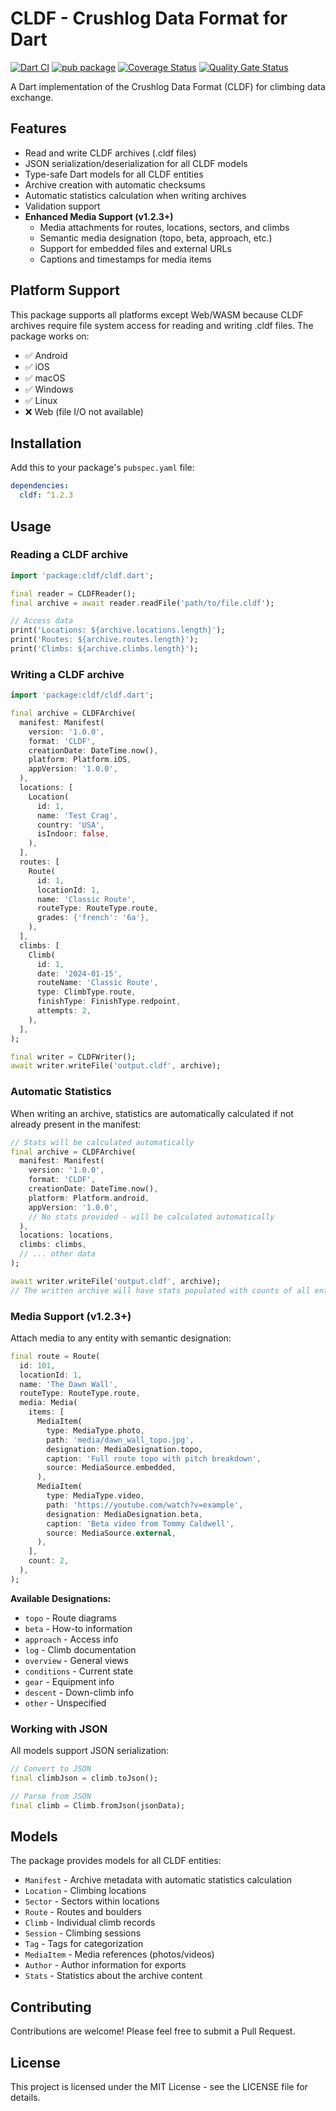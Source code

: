 # CLDF - Crushlog Data Format for Dart

[![Dart CI](https://github.com/petrmac/crushlog-data-format-spec/actions/workflows/dart-ci.yml/badge.svg)](https://github.com/petrmac/crushlog-data-format-spec/actions/workflows/dart-ci.yml)
[![pub package](https://img.shields.io/pub/v/cldf.svg)](https://pub.dev/packages/cldf)
[![Coverage Status](https://sonarcloud.io/api/project_badges/measure?project=petrmac_crushlog-data-format-spec-dart&metric=coverage)](https://sonarcloud.io/summary/new_code?id=petrmac_crushlog-data-format-spec-dart)
[![Quality Gate Status](https://sonarcloud.io/api/project_badges/measure?project=petrmac_crushlog-data-format-spec-dart&metric=alert_status)](https://sonarcloud.io/summary/new_code?id=petrmac_crushlog-data-format-spec-dart)

A Dart implementation of the Crushlog Data Format (CLDF) for climbing data exchange.

## Features

- Read and write CLDF archives (.cldf files)
- JSON serialization/deserialization for all CLDF models
- Type-safe Dart models for all CLDF entities
- Archive creation with automatic checksums
- Automatic statistics calculation when writing archives
- Validation support
- **Enhanced Media Support (v1.2.3+)**
  - Media attachments for routes, locations, sectors, and climbs
  - Semantic media designation (topo, beta, approach, etc.)
  - Support for embedded files and external URLs
  - Captions and timestamps for media items

## Platform Support

This package supports all platforms except Web/WASM because CLDF archives require file system access for reading and writing .cldf files. The package works on:
- ✅ Android
- ✅ iOS  
- ✅ macOS
- ✅ Windows
- ✅ Linux
- ❌ Web (file I/O not available)

## Installation

Add this to your package's `pubspec.yaml` file:

```yaml
dependencies:
  cldf: ^1.2.3
```

## Usage

### Reading a CLDF archive

```dart
import 'package:cldf/cldf.dart';

final reader = CLDFReader();
final archive = await reader.readFile('path/to/file.cldf');

// Access data
print('Locations: ${archive.locations.length}');
print('Routes: ${archive.routes.length}');
print('Climbs: ${archive.climbs.length}');
```

### Writing a CLDF archive

```dart
import 'package:cldf/cldf.dart';

final archive = CLDFArchive(
  manifest: Manifest(
    version: '1.0.0',
    format: 'CLDF',
    creationDate: DateTime.now(),
    platform: Platform.iOS,
    appVersion: '1.0.0',
  ),
  locations: [
    Location(
      id: 1,
      name: 'Test Crag',
      country: 'USA',
      isIndoor: false,
    ),
  ],
  routes: [
    Route(
      id: 1,
      locationId: 1,
      name: 'Classic Route',
      routeType: RouteType.route,
      grades: {'french': '6a'},
    ),
  ],
  climbs: [
    Climb(
      id: 1,
      date: '2024-01-15',
      routeName: 'Classic Route',
      type: ClimbType.route,
      finishType: FinishType.redpoint,
      attempts: 2,
    ),
  ],
);

final writer = CLDFWriter();
await writer.writeFile('output.cldf', archive);
```

### Automatic Statistics

When writing an archive, statistics are automatically calculated if not already present in the manifest:

```dart
// Stats will be calculated automatically
final archive = CLDFArchive(
  manifest: Manifest(
    version: '1.0.0',
    format: 'CLDF',
    creationDate: DateTime.now(),
    platform: Platform.android,
    appVersion: '1.0.0',
    // No stats provided - will be calculated automatically
  ),
  locations: locations,
  climbs: climbs,
  // ... other data
);

await writer.writeFile('output.cldf', archive);
// The written archive will have stats populated with counts of all entities
```

### Media Support (v1.2.3+)

Attach media to any entity with semantic designation:

```dart
final route = Route(
  id: 101,
  locationId: 1,
  name: 'The Dawn Wall',
  routeType: RouteType.route,
  media: Media(
    items: [
      MediaItem(
        type: MediaType.photo,
        path: 'media/dawn_wall_topo.jpg',
        designation: MediaDesignation.topo,
        caption: 'Full route topo with pitch breakdown',
        source: MediaSource.embedded,
      ),
      MediaItem(
        type: MediaType.video,
        path: 'https://youtube.com/watch?v=example',
        designation: MediaDesignation.beta,
        caption: 'Beta video from Tommy Caldwell',
        source: MediaSource.external,
      ),
    ],
    count: 2,
  ),
);
```

**Available Designations:**
- `topo` - Route diagrams
- `beta` - How-to information
- `approach` - Access info
- `log` - Climb documentation
- `overview` - General views
- `conditions` - Current state
- `gear` - Equipment info
- `descent` - Down-climb info
- `other` - Unspecified

### Working with JSON

All models support JSON serialization:

```dart
// Convert to JSON
final climbJson = climb.toJson();

// Parse from JSON
final climb = Climb.fromJson(jsonData);
```

## Models

The package provides models for all CLDF entities:

- `Manifest` - Archive metadata with automatic statistics calculation
- `Location` - Climbing locations
- `Sector` - Sectors within locations
- `Route` - Routes and boulders
- `Climb` - Individual climb records
- `Session` - Climbing sessions
- `Tag` - Tags for categorization
- `MediaItem` - Media references (photos/videos)
- `Author` - Author information for exports
- `Stats` - Statistics about the archive content

## Contributing

Contributions are welcome! Please feel free to submit a Pull Request.

## License

This project is licensed under the MIT License - see the LICENSE file for details.